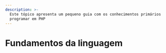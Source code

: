 ```yaml
---
description: >-
  Este tópico apresenta um pequeno guia com os conhecimentos primários para se
  programar em PHP
---
```


# Fundamentos da linguagem

